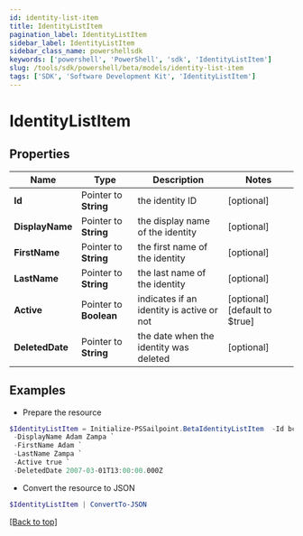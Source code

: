 ```yaml
---
id: identity-list-item
title: IdentityListItem
pagination_label: IdentityListItem
sidebar_label: IdentityListItem
sidebar_class_name: powershellsdk
keywords: ['powershell', 'PowerShell', 'sdk', 'IdentityListItem'] 
slug: /tools/sdk/powershell/beta/models/identity-list-item
tags: ['SDK', 'Software Development Kit', 'IdentityListItem']
---
```



# IdentityListItem

## Properties

Name | Type | Description | Notes
------------ | ------------- | ------------- | -------------
**Id** |  Pointer to **String** | the identity ID | [optional] 
**DisplayName** |  Pointer to **String** | the display name of the identity | [optional] 
**FirstName** |  Pointer to **String** | the first name of the identity | [optional] 
**LastName** |  Pointer to **String** | the last name of the identity | [optional] 
**Active** |  Pointer to **Boolean** | indicates if an identity is active or not | [optional] [default to $true]
**DeletedDate** |  Pointer to **String** | the date when the identity was deleted | [optional] 

## Examples

- Prepare the resource
```powershell
$IdentityListItem = Initialize-PSSailpoint.BetaIdentityListItem  -Id bc693f07e7b645539626c25954c58554 `
 -DisplayName Adam Zampa `
 -FirstName Adam `
 -LastName Zampa `
 -Active true `
 -DeletedDate 2007-03-01T13:00:00.000Z
```

- Convert the resource to JSON
```powershell
$IdentityListItem | ConvertTo-JSON
```


[[Back to top]](#) 

